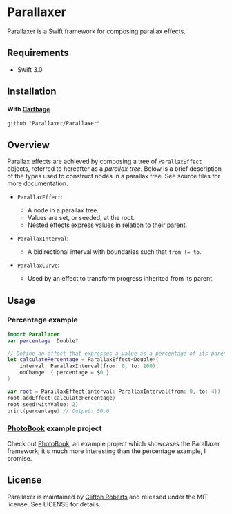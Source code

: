 # Parallaxer

Parallaxer is a Swift framework for composing parallax effects.

## Requirements
- Swift 3.0

## Installation

#### With [Carthage](https://github.com/Carthage/Carthage)

```
github "Parallaxer/Parallaxer"
```

## Overview

Parallax effects are achieved by composing a tree of `ParallaxEffect` objects,
referred to hereafter as a *parallax tree*. Below is a brief description of the types used
to construct nodes in a parallax tree. See source files for more documentation.

- `ParallaxEffect`:
    - A node in a parallax tree. 
    - Values are set, or seeded, at the root.
    - Nested effects express values in relation to their parent.

- `ParallaxInterval`:
    - A bidirectional interval with boundaries such that `from != to`.

- `ParallaxCurve`:
    - Used by an effect to transform progress inherited from its parent.

## Usage

### Percentage example

```swift
import Parallaxer
var percentage: Double?

// Define an effect that expresses a value as a percentage of its parent interval.
let calculatePercentage = ParallaxEffect<Double>(
    interval: ParallaxInterval(from: 0, to: 100),
    onChange: { percentage = $0 }
)

var root = ParallaxEffect(interval: ParallaxInterval(from: 0, to: 4))
root.addEffect(calculatePercentage)
root.seed(withValue: 2)
print(percentage) // Output: 50.0
```

### [PhotoBook](https://github.com/Parallaxer/PhotoBook) example project

Check out [PhotoBook](https://github.com/Parallaxer/PhotoBook), an example project which showcases
the Parallaxer framework; it's much more interesting than the percentage example, I promise.

## License

Parallaxer is maintained by [Clifton Roberts](mailto:clifton.roberts@me.com) and released
under the MIT license. See LICENSE for details.
